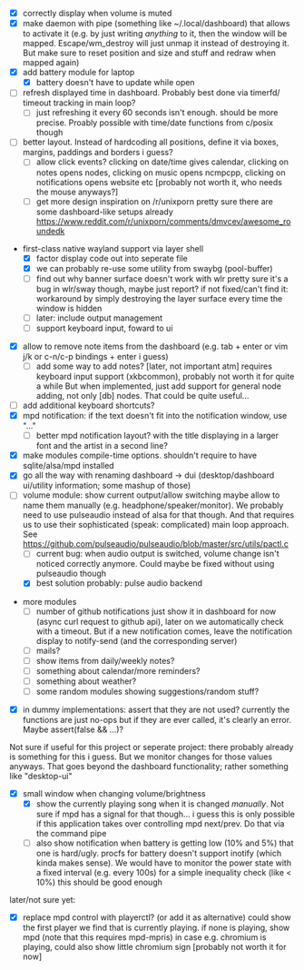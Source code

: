 - [x] correctly display when volume is muted
- [x] make daemon with pipe (something like ~/.local/dashboard) that
      allows to activate it (e.g. by just writing *anything* to it,
	  then the window will be mapped. Escape/wm_destroy will just unmap
	  it instead of destroying it. But make sure to reset position and size
	  and stuff and redraw when mapped again)
- [x] add battery module for laptop
	- [x] battery doesn't have to update while open
- [ ] refresh displayed time in dashboard. Probably best done via timerfd/
      timeout tracking in main loop?
	- [ ] just refreshing it every 60 seconds isn't enough.
	      should be more precise. Proably possible with time/date
		  functions from c/posix though
- [ ] better layout. Instead of hardcoding all positions, define it via
      boxes, margins, paddings and borders i guess?
	- [ ] allow click events? clicking on date/time gives calendar,
	      clicking on notes opens nodes, clicking on music opens
		  ncmpcpp, clicking on notifications opens website etc
		  [probably not worth it, who needs the mouse anyways?]
	- [ ] get more design inspiration on /r/unixporn
	      pretty sure there are some dashboard-like setups already
		  https://www.reddit.com/r/unixporn/comments/dmvcev/awesome_roundedk
- first-class native wayland support via layer shell
	- [x] factor display code out into seperate file
	- [x] we can probably re-use some utility from swaybg (pool-buffer)
	- [ ] find out why banner surface doesn't work with wlr
	      pretty sure it's a bug in wlr/sway though, maybe just report?
		  if not fixed/can't find it: workaround by simply destroying
		  the layer surface every time the window is hidden
	- [ ] later: include output management
	- [ ] support keyboard input, foward to ui
- [x] allow to remove note items from the dashboard (e.g. tab + enter
      or vim j/k or c-n/c-p bindings + enter i guess)
	- [ ] add some way to add notes? [later, not important atm]
	      requires keyboard input support (xkbcommon), probably not worth
		  it for quite a while
		  But when implemented, just add support for general node adding,
		  not only [db] nodes. That could be quite useful...
- [ ] add additional keyboard shortcuts?
- [x] mpd notification: if the text doesn't fit into the
      notification window, use "..."
	- [ ] better mpd notification layout? with the title displaying
	      in a larger font and the artist in a second line?
- [x] make modules compile-time options.
      shouldn't require to have sqlite/alsa/mpd installed
- [x] go all the way with renaming dashboard ->
      dui (desktop/dashboard ui/utility information; some mashup of those)
- [ ] volume module: show current output/allow switching
      maybe allow to name them manually (e.g. headphone/speaker/monitor).
	  We probably need to use pulseaudio instead of alsa for that though.
	  And that requires us to use their sophisticated (speak: complicated)
	  main loop approach.
	  See https://github.com/pulseaudio/pulseaudio/blob/master/src/utils/pactl.c
	- [ ] current bug: when audio output is switched, volume change
	      isn't noticed correctly anymore.
		  Could maybe be fixed without using pulseaudio though
	- [x] best solution probably: pulse audio backend
- more modules
	- [ ] number of github notifications
	      just show it in dashboard for now (async curl request to github api),
		  later on we automatically check with a timeout.
		  But if a new notification comes, leave the notification display
		  to notify-send (and the corresponding server)
	- [ ] mails?
	- [ ] show items from daily/weekly notes?
	- [ ] something about calendar/more reminders?
	- [ ] something about weather?
	- [ ] some random modules showing suggestions/random stuff?
- [x] in dummy implementations: assert that they are not used?
      currently the functions are just no-ops but if they are ever called,
	  it's clearly an error. Maybe assert(false && ...)?

Not sure if useful for this project or seperate project:
there probably already is something for this i guess.
But we monitor changes for those values anyways.
That goes beyond the dashboard functionality; rather something
like "desktop-ui"

- [x] small window when changing volume/brightness
	- [x] show the currently playing song when it is changed
	      *manually*. Not sure if mpd has a signal for that though...
		  i guess this is only possible if this application takes
		  over controlling mpd next/prev. Do that via the command pipe
	- [ ] also show notification when battery is getting low (10% and 5%)
	      that one is hard/ugly. procfs for battery doesn't support
		  inotify (which kinda makes sense). We would have to monitor
		  the power state with a fixed interval (e.g. every 100s)
		  for a simple inequality check (like < 10%) this should
		  be good enough

later/not sure yet:
- [x] replace mpd control with playerctl? (or add it as alternative)
      could show the first player we find that is currently playing.
	  if none is playing, show mpd (note that this requires mpd-mpris)
	  in case e.g. chromium is playing, could also show
	  little chromium sign
	  [probably not worth it for now]
